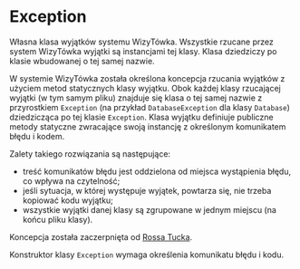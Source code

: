 Exception
===

Własna klasa wyjątków systemu WizyTówka. Wszystkie rzucane przez system WizyTówka wyjątki są instancjami tej klasy. Klasa dziedziczy po klasie wbudowanej o tej samej nazwie.

W systemie WizyTówka została określona koncepcja rzucania wyjątków z użyciem metod statycznych klasy wyjątku. Obok każdej klasy rzucającej wyjątki (w tym samym pliku) znajduje się klasa o tej samej nazwie z przyrostkiem `Exception` (na przykład `DatabaseException` dla klasy `Database`) dziedzicząca po tej klasie `Exception`. Klasa wyjątku definiuje publiczne metody statyczne zwracające swoją instancję z określonym komunikatem błędu i kodem.

Zalety takiego rozwiązania są następujące:

- treść komunikatów błędu jest oddzielona od miejsca wystąpienia błędu, co wpływa na czytelność;
- jeśli sytuacja, w której występuje wyjątek, powtarza się, nie trzeba kopiować kodu wyjątku;
- wszystkie wyjątki danej klasy są zgrupowane w jednym miejscu (na końcu pliku klasy).

Koncepcja została zaczerpnięta od [Rossa Tucka](http://rosstuck.com/formatting-exception-messages/).

Konstruktor klasy `Exception` wymaga określenia komunikatu błędu i kodu.